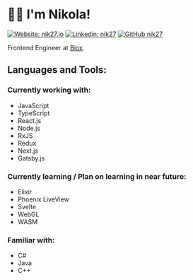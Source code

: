 # 👋🏻 I'm Nikola!
[![Website: nik27.io](https://img.shields.io/website?label=nik27.io&up_message=visit&url=https%3A%2F%2Fnik27.io)](https://nik27.io)
[![Linkedin: nik27](https://img.shields.io/badge/-thaianebraga-blue?style=flat-square&logo=Linkedin&logoColor=white&link=https://www.linkedin.com/in/nik27/)](https://www.linkedin.com/in/nik27/)
[![GitHub nik27](https://img.shields.io/github/followers/thaiane?label=follow&style=social)](https://github.com/nik27)

Frontend Engineer at [Biox](https://bioxcorp.net).

## Languages and Tools:
### Currently working with:
- JavaScript
- TypeScript
- React.js
- Node.js
- RxJS
- Redux
- Next.js
- Gatsby.js

### Currently learning / Plan on learning in near future:
- Elixir
- Phoenix LiveView
- Svelte
- WebGL
- WASM

### Familiar with:
- C#
- Java
- C++
